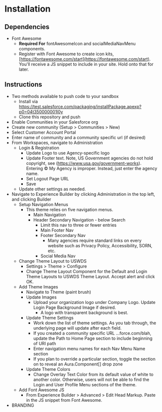 # Installation

## Dependencies

* Font Awesome
  * **Required For** fontAwesomeIcon and socialMediaNavMenu components. 
  * Register with Font Awesome to create icon kits, [https://fontawesome.com/start](https://fontawesome.com/start). You'll receive a JS snippet to include in your site. Hold onto that for later.

## Instructions

* Two methods available to push code to your sandbox
  * Install via https://test.salesforce.com/packaging/installPackage.apexp?p0=04t350000001l0y
  * Clone this repository and push
* Enable Communities in your Salesforce org
* Create new community (Setup > Communities > New)
* Select Customer Account Portal
* Enter name of community and a community specific url (if desired)
* From Workspaces, navigate to Administration
  * Login & Registration
    * Update Logo to use Agency-specific logo
    * Update Footer text. Note, US Government agencies do not hold copyright, see (https://www.usa.gov/government-works). Entering © My Agency is improper. Instead, just enter the agency name.
    * Set Logout Page URL
    * Save
  * Update other settings as needed.
* Navigate to Experience Builder by clicking Administration in the top left, and clicking Builder
  * Setup Navigation Menus
    * This theme relies on five navigation menus. 
      * Main Navigation
      * Header Secondary Navigation - below Search 
        * Limit this nav to three or fewer entries
        * Main Footer Nav
        * Footer Secondary Nav
          * Many agencies require standard links on every website such as Privacy Policy, Accessibility, SORN, etc. 
        * Social Media Nav
  * Change Theme Layout to USWDS
    * Settings > Theme > Configure
    * Change Theme Layout Component for the Default and Login Theme Layouts to USWDS Theme Layout. Accept alert and click OK.
  * Add Theme Images
    * Navigate to Theme (paint brush) 
    * Update Images
      * Upload your organization logo under Company Logo. Update Login Page Background Image if desired.
        * A logo with transparent background is best.
    * Update Theme Settings
      * Work down the list of theme settings. As you tab through, the underlying page will update after each field.
      * If you created a community specific URL ...force.com/blah, update the Path to Home Page section to include beginning of URI path
      * Enter navigation menu names for each Nav Menu Name section
      * If you plan to override a particular section, toggle the section on to reveal an Aura.Component[] drop zone
    * Update Theme Colors
      * Change Overlay Text Color from its default value of white to another color. Otherwise, users will not be able to find the Login and User Profile Menu sections of the theme.
  * Add Font Awesome JS
    * From Experience Builder > Advanced > Edit Head Markup. Paste in the JS snippet from Font Awesome.
* BRANDING
